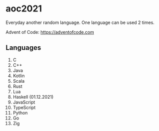 # aoc2021

Everyday another random language. One language can be used 2 times.

Advent of Code: https://adventofcode.com

## Languages

1.  C
2.  C++
3.  Java
4.  Kotlin
5.  Scala
6.  Rust
7.  Lua
8.  Haskell    (01.12.2021)
9.  JavaScript
10. TypeScript
11. Python
12. Go
13. Zig
